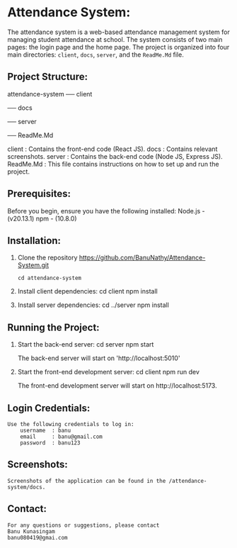 # Attendance System:
The attendance system is a web-based attendance management system for managing student attendance at school. The system consists of two main pages: the login page and the home page. The project is organized into four main directories: `client`, `docs`, `server`, and the `ReadMe.Md` file.


## Project Structure:
attendance-system
 ── client
     
 ── docs
     
 ── server
    
── ReadMe.Md


 client     : Contains the front-end code (React JS).
 docs       : Contains relevant screenshots.
 server     : Contains the back-end code (Node JS, Express JS).
 ReadMe.Md  : This file contains instructions on how to set up and run the project.


 ## Prerequisites:
 Before you begin, ensure you have the following installed:
    Node.js - (v20.13.1)
    npm - (10.8.0)


 ## Installation:
1.  Clone the repository
        https://github.com/BanuNathy/Attendance-System.git

        cd attendance-system

 2. Install client dependencies: 
        cd client
        npm install
    
 3. Install server dependencies:
        cd ../server
        npm install


## Running the Project:
1. Start the back-end server:
    cd server
    npm start

    The back-end server will start on 'http://localhost:5010'


2. Start the front-end development server:
     cd client
     npm run dev

    The front-end development server will start on http://localhost:5173.



 ## Login Credentials:
    Use the following credentials to log in:
        username  : banu
        email     : banu@gmail.com
        password  : banu123


## Screenshots:
    Screenshots of the application can be found in the /attendance-system/docs.


## Contact:
    For any questions or suggestions, please contact 
    Banu Kunasingam
    banu080419@gmai.com
